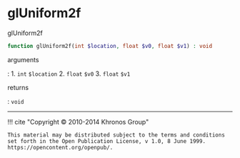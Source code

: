 # glUniform2f
glUniform2f

```php
function glUniform2f(int $location, float $v0, float $v1) : void
```

arguments

:    1. `int` `$location` 
    2. `float` `$v0` 
    3. `float` `$v1` 

returns

:    `void` 

---
     

!!! cite "Copyright © 2010-2014 Khronos Group"

    This material may be distributed subject to the terms and conditions set forth in the Open Publication License, v 1.0, 8 June 1999. https://opencontent.org/openpub/.